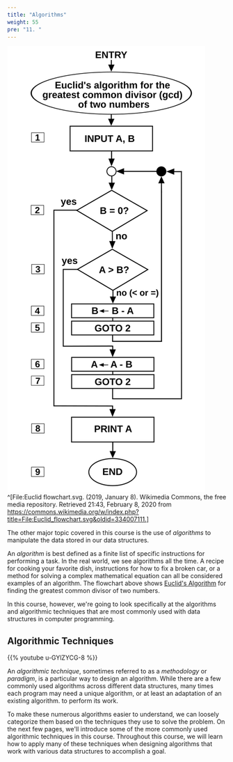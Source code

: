 ```yaml
---
title: "Algorithms"
weight: 55
pre: "11. "
---
```

![Euclid's Algorithm](/images/4/4.12.euclid.svg)^[File:Euclid flowchart.svg. (2019, January 8). Wikimedia Commons, the free media repository. Retrieved 21:43, February 8, 2020 from https://commons.wikimedia.org/w/index.php?title=File:Euclid_flowchart.svg&oldid=334007111.]

The other major topic covered in this course is the use of _algorithms_ to manipulate the data stored in our data structures. 

An _algorithm_ is best defined as a finite list of specific instructions for performing a task. In the real world, we see algorithms all the time. A recipe for cooking your favorite dish, instructions for how to fix a broken car, or a method for solving a complex mathematical equation can all be considered examples of an algorithm. The flowchart above shows [Euclid's Algorithm](https://en.wikipedia.org/wiki/Euclidean_algorithm) for finding the greatest common divisor of two numbers. 

In this course, however, we're going to look specifically at the algorithms and algorithmic techniques that are most commonly used with data structures in computer programming. 

## Algorithmic Techniques

{{% youtube u-GYlZYCG-8 %}}

An _algorithmic technique_, sometimes referred to as a _methodology_ or _paradigm_, is a particular way to design an algorithm. While there are a few commonly used algorithms across different data structures, many times each program may need a unique algorithm, or at least an adaptation of an existing algorithm. to perform its work.

To make these numerous algorithms easier to understand, we can loosely categorize them based on the techniques they use to solve the problem. On the next few pages, we'll introduce some of the more commonly used algorithmic techniques in this course. Throughout this course, we will learn how to apply many of these techniques when designing algorithms that work with various data structures to accomplish a goal. 
